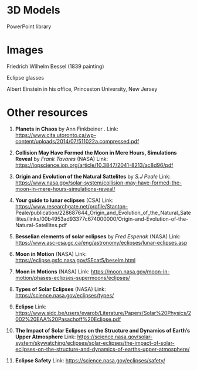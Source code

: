 
# 3D Models
PowerPoint library 

# Images
Friedrich Wilhelm Bessel (1839 painting)

Eclipse glasses

Albert Einstein in his office, Princeston University, New Jersey

# Other resources
1. **Planets in Chaos** by Ann Finkbeiner
  . Link: https://www.cita.utoronto.ca/wp-content/uploads/2014/07/511022a.compressed.pdf

2. **Collision May Have Formed the Moon in Mere Hours, Simulations Reveal** by *Frank Tavares* (NASA)
  Link: https://iopscience.iop.org/article/10.3847/2041-8213/ac8d96/pdf

3. **Origin and Evolution of the Natural Sattelites** by *S.J Peale*
  Link: https://www.nasa.gov/solar-system/collision-may-have-formed-the-moon-in-mere-hours-simulations-reveal/

4. **Your guide to lunar eclipses** (CSA)
  Link: https://www.researchgate.net/profile/Stanton-        Peale/publication/228687644_Origin_and_Evolution_of_the_Natural_Satellites/links/00b4953ad93377c674000000/Origin-and-Evolution-of-the-Natural-Satellites.pdf

5. **Besselian elements of solar eclipses** by *Fred Espenak*  (NASA)
  Link: https://www.asc-csa.gc.ca/eng/astronomy/eclipses/lunar-eclipses.asp
6. **Moon in Motion** (NASA)
  Link: https://eclipse.gsfc.nasa.gov/SEcat5/beselm.html

7. **Moon in Motions** (NASA)
  Link: https://moon.nasa.gov/moon-in-motion/phases-eclipses-supermoons/eclipses/
8. **Types of Solar Eclipses** (NASA)
  Link: https://science.nasa.gov/eclipses/types/
9. **Eclipse**
  Link: https://www.sidc.be/users/evarob/Literature/Papers/Solar%20Physics/2002%20EAA%20Pasachoff%20Eclipse.pdf
10. **The Impact of Solar Eclipses on the Structure and Dynamics of Earth’s Upper Atmosphere**
  Link: https://science.nasa.gov/solar-system/skywatching/eclipses/solar-eclipses/the-impact-of-solar-eclipses-on-the-structure-and-dynamics-of-earths-upper-atmosphere/    
11. **Eclipse Safety**
  Link: https://science.nasa.gov/eclipses/safety/  


